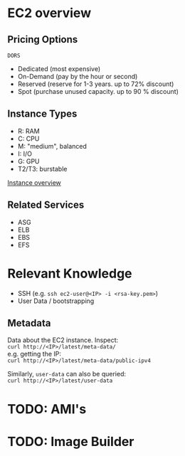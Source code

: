 # EC2 overview

## Pricing Options

`DORS`
- Dedicated (most expensive)
- On-Demand (pay by the hour or second)
- Reserved (reserve for 1-3 years. up to 72% discount)
- Spot (purchase unused capacity. up to 90 % discount)

## Instance Types

- R: RAM
- C: CPU
- M: "medium", balanced
- I: I/O
- G: GPU
- T2/T3: burstable

[Instance overview](https://www.ec2instances.info)

## Related Services

- ASG
- ELB
- EBS
- EFS

# Relevant Knowledge

- SSH (e.g. `ssh ec2-user@<IP> -i <rsa-key.pem>`)
- User Data / bootstrapping

## Metadata

Data about the EC2 instance. Inspect:<br>
`curl http://<IP>/latest/meta-data/`<br>
e.g. getting the IP:<br>
`curl http://<IP>/latest/meta-data/public-ipv4`

Similarly, `user-data` can also be queried:<br>
`curl http://<IP>/latest/user-data`

# TODO: AMI's
# TODO: Image Builder
